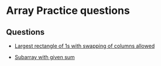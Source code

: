 # Array Practice questions

## Questions

- [Largest rectangle of 1s with swapping of columns allowed](https://practice.geeksforgeeks.org/problems/find-the-largest-rectangle-of-1s-with-swapping-of-columns-allowed0243/1)

- [Subarray with given sum](https://practice.geeksforgeeks.org/problems/subarray-with-given-sum-1587115621/1)
